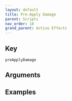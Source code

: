 ```yaml
---
layout: default
title: Pre-Apply Damage
parent: Scripts
nav_order: 18
grand_parent: Active Effects
---
```

## Key

`preApplyDamage`

## Arguments 

## Examples

